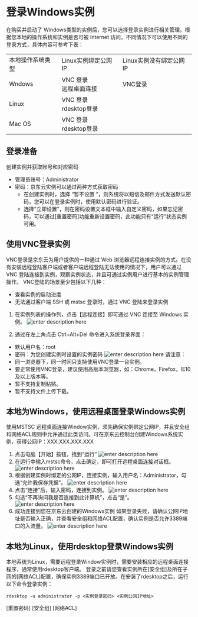 # 登录Windows实例
在购买并启动了 Windows类型的实例后，您可以选择登录实例进行相关管理。根据您本地的操作系统和实例是否可被 Internet 访问，不同情况下可以使用不同的登录方式，具体内容可参考下表：
<table>
   <tr>
      <td> 本地操作系统类型 </td>
      <td> Linux实例绑定公网IP  </td>
      <td> Linux实例没有绑定公网IP </td>
   </tr>
   <tr>
      <td> Wndows </td>
      <td> VNC 登录<br>远程桌面连接  </td>
      <td colspan="3"> VNC登录 </td>
   </tr>
   <tr>     
      <td> Linux </td>
      <td>VNC 登录<br>rdesktop登录   </td>
   </tr>
   <tr>  
      <td> Mac OS    </td>
      <td> VNC 登录<br>rdesktop登录 </td>
   </tr>
</table>

## 登录准备
创建实例并获取账号和对应密码
* 管理员账号：Administrator
* 密码：京东云实例可以通过两种方式获取密码
  *  在创建实例时，选择 “暂不设置 ”，则系统将以短信及邮件方式发送默认密码，您可以在登录实例时，使用默认密码进行验证。
  *  选择“立即设置”，则在密码设置文本框中输入自定义密码，如果忘记密码，可以通过[重置密码]功能重新设置密码，此功能只有“运行”状态实例可用。

## 使用VNC登录实例
VNC登录是京东云为用户提供的一种通过 Web 浏览器远程连接实例的方式。在没有安装远程登陆客户端或者客户端远程登陆无法使用的情况下，用户可以通过 VNC 登陆连接到实例，观察实例状态，并且可通过实例用户进行基本的实例管理操作。
VNC登陆的场景至少包括以下几种：
* 查看实例的启动进度
* 无法通过客户端 SSH 或 mstsc 登录时，通过 VNC 登陆来登录实例
1. 在实例列表的操作列，点击【远程连接】即可通过 VNC 连接至 Windows 实例。
![enter description here][1]

2. 通过在左上角点击 Ctrl+Alt+Del 命令进入系统登录界面：
* 默认用户名：root        
* 密码：为您创建实例时设置的实例密码 
![enter description here][2]
请注意：
* 同一浏览器下，同一时间只支持使用VNC登录一台实例。
* 要正常使用VNC登录，建议使用高版本浏览器，如：Chrome，Firefox，IE10及以上版本等。
* 暂不支持复制粘贴。
* 暂不支持文件上传下载。

## 本地为Windows，使用远程桌面登录Windows实例
使用MSTSC 远程桌面连接Window实例，须先确保实例绑定公网IP，并且安全组和网络ACL规则中允许通过此类访问。可在京东云控制台创建Windows系统实例，获得公网IP：XXX.XXX.XXX.XXX
1. 点击电脑【开始】按钮，找到“运行”
![enter description here][3]
2. 在运行中输入mstsc命令，点击确定，即可打开远程桌面连接对话框。
![enter description here][4]
3. 根据创建实例时绑定的公网IP，连接实例，输入用户名：Administrator，勾选“允许我保存凭据”。
![enter description here][5]
4. 点击“连接”后，输入密码，连接到实例。
![enter description here][6]
5. 勾选“不再询问我是否连接到此计算机”，点击“是”。
![enter description here][7]
6. 成功连接到您在京东云创建的Windows实例
如果登录失败，请确认公网IP地址是否输入正确，并查看安全组和网络ACL配置，确认实例是否允许3389端口的入流量。
![enter description here][8]

## 本地为Linux，使用rdesktop登录Windows实例
本地系统为Linux，需要远程登录Window实例时，需要安装相应的远程桌面连接程序，通常使用rdesktop客户端。
登录之前请您查看实例所在[安全组]及所在子网的[网络ACL]配置，确保实例3389端口已开放。在安装了rdesktop之后，运行以下命令登录实例：
```
rdesktop -u administrator -p <实例登录密码> <实例公网IP地址>
```


[重置密码]
[安全组]
[网络ACL]


  [1]: ./images/Getting-Start-Linux-Connect-console.png "Getting-Start-Linux-Connect-console.png"
  [2]: ./images/Getting-Start-Linux-Connect-Windows-VNC.png "Getting-Start-Linux-Connect-Windows-VNC.png"
  [3]: ./images/Getting-Start-Linux-Connect-Windows-menu.png "Getting-Start-Linux-Connect-Windows-menu.png"
  [4]: ./images/Getting-Start-Linux-Connect-Windows-mstsc.png "Getting-Start-Linux-Connect-Windows-mstsc.png"
  [5]: ./images/Getting-Start-Linux-Connect-Windows-mstsc1.png "Getting-Start-Linux-Connect-Windows-mstsc1.png"
  [6]: ./images/Getting-Start-Linux-Connect-Windows-mstsc2.png "Getting-Start-Linux-Connect-Windows-mstsc2.png"
  [7]: ./images/Getting-Start-Linux-Connect-Windows-mstsc3.png "Getting-Start-Linux-Connect-Windows-mstsc3.png"
  [8]: ./images/Getting-Start-Linux-Connect-Windows-mstsc4.png "Getting-Start-Linux-Connect-Windows-mstsc4.png"